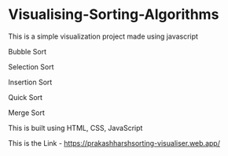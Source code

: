 # Visualising-Sorting-Algorithms

This is a simple visualization project made using javascript

Bubble Sort

Selection Sort

Insertion Sort

Quick Sort

Merge Sort

This is built using HTML, CSS, JavaScript

This is the Link - https://prakashharshsorting-visualiser.web.app/
